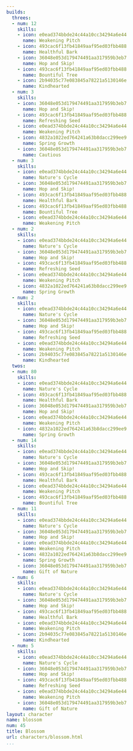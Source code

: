 ```yaml
---
builds:
  threes:
  - num: 12
    skills:
    - icon: e0ead374bbde24c44a10cc34294a6e44
      name: Weakening Pitch
    - icon: 493cac6f13fb41849aaf95ed03fbb488
      name: Healthful Bark
    - icon: 36048e053d179474491aa317959b3eb7
      name: Hop and Skip!
    - icon: 493cac6f13fb41849aaf95ed03fbb488
      name: Bountiful Tree
    - icon: 2b94035c77e083845a78221a5130146e
      name: Kindhearted
  - num: 3
    skills:
    - icon: 36048e053d179474491aa317959b3eb7
      name: Hop and Skip!
    - icon: 493cac6f13fb41849aaf95ed03fbb488
      name: Refreshing Seed
    - icon: e0ead374bbde24c44a10cc34294a6e44
      name: Weakening Pitch
    - icon: 4832a1022ed764241a63b8dacc299ee9
      name: Spring Growth
    - icon: 36048e053d179474491aa317959b3eb7
      name: Cautious
  - num: 3
    skills:
    - icon: e0ead374bbde24c44a10cc34294a6e44
      name: Nature's Cycle
    - icon: 36048e053d179474491aa317959b3eb7
      name: Hop and Skip!
    - icon: 493cac6f13fb41849aaf95ed03fbb488
      name: Healthful Bark
    - icon: 493cac6f13fb41849aaf95ed03fbb488
      name: Bountiful Tree
    - icon: e0ead374bbde24c44a10cc34294a6e44
      name: Weakening Pitch
  - num: 2
    skills:
    - icon: e0ead374bbde24c44a10cc34294a6e44
      name: Nature's Cycle
    - icon: 36048e053d179474491aa317959b3eb7
      name: Hop and Skip!
    - icon: 493cac6f13fb41849aaf95ed03fbb488
      name: Refreshing Seed
    - icon: e0ead374bbde24c44a10cc34294a6e44
      name: Weakening Pitch
    - icon: 4832a1022ed764241a63b8dacc299ee9
      name: Spring Growth
  - num: 2
    skills:
    - icon: e0ead374bbde24c44a10cc34294a6e44
      name: Nature's Cycle
    - icon: 36048e053d179474491aa317959b3eb7
      name: Hop and Skip!
    - icon: 493cac6f13fb41849aaf95ed03fbb488
      name: Refreshing Seed
    - icon: e0ead374bbde24c44a10cc34294a6e44
      name: Weakening Pitch
    - icon: 2b94035c77e083845a78221a5130146e
      name: Kindhearted
  twos:
  - num: 80
    skills:
    - icon: e0ead374bbde24c44a10cc34294a6e44
      name: Nature's Cycle
    - icon: 493cac6f13fb41849aaf95ed03fbb488
      name: Healthful Bark
    - icon: 36048e053d179474491aa317959b3eb7
      name: Hop and Skip!
    - icon: e0ead374bbde24c44a10cc34294a6e44
      name: Weakening Pitch
    - icon: 4832a1022ed764241a63b8dacc299ee9
      name: Spring Growth
  - num: 14
    skills:
    - icon: e0ead374bbde24c44a10cc34294a6e44
      name: Nature's Cycle
    - icon: 36048e053d179474491aa317959b3eb7
      name: Hop and Skip!
    - icon: 493cac6f13fb41849aaf95ed03fbb488
      name: Healthful Bark
    - icon: e0ead374bbde24c44a10cc34294a6e44
      name: Weakening Pitch
    - icon: 493cac6f13fb41849aaf95ed03fbb488
      name: Bountiful Tree
  - num: 11
    skills:
    - icon: e0ead374bbde24c44a10cc34294a6e44
      name: Nature's Cycle
    - icon: 36048e053d179474491aa317959b3eb7
      name: Hop and Skip!
    - icon: e0ead374bbde24c44a10cc34294a6e44
      name: Weakening Pitch
    - icon: 4832a1022ed764241a63b8dacc299ee9
      name: Spring Growth
    - icon: 36048e053d179474491aa317959b3eb7
      name: Gift of Nature
  - num: 6
    skills:
    - icon: e0ead374bbde24c44a10cc34294a6e44
      name: Nature's Cycle
    - icon: 36048e053d179474491aa317959b3eb7
      name: Hop and Skip!
    - icon: 493cac6f13fb41849aaf95ed03fbb488
      name: Healthful Bark
    - icon: e0ead374bbde24c44a10cc34294a6e44
      name: Weakening Pitch
    - icon: 2b94035c77e083845a78221a5130146e
      name: Kindhearted
  - num: 5
    skills:
    - icon: e0ead374bbde24c44a10cc34294a6e44
      name: Nature's Cycle
    - icon: 36048e053d179474491aa317959b3eb7
      name: Hop and Skip!
    - icon: 493cac6f13fb41849aaf95ed03fbb488
      name: Refreshing Seed
    - icon: e0ead374bbde24c44a10cc34294a6e44
      name: Weakening Pitch
    - icon: 36048e053d179474491aa317959b3eb7
      name: Gift of Nature
layout: character
name: blossom
num: 45
title: Blossom
url: characters/blossom.html
...
```


